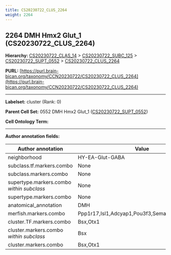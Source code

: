 ```yaml
---
title: CS20230722_CLUS_2264
weight: 2264
---
```

## 2264 DMH Hmx2 Glut_1 (CS20230722_CLUS_2264)
<b>Hierarchy: </b>
[CS20230722_CLAS_14](../CS20230722_CLAS_14) >
[CS20230722_SUBC_125](../CS20230722_SUBC_125) >
[CS20230722_SUPT_0552](../CS20230722_SUPT_0552) >
[CS20230722_CLUS_2264](../CS20230722_CLUS_2264)

**PURL:** [https://purl.brain-bican.org/taxonomy/CCN20230722/CS20230722_CLUS_2264](https://purl.brain-bican.org/taxonomy/CCN20230722/CS20230722_CLUS_2264)

---


**Labelset:** cluster (Rank: 0)

**Parent Cell Set:** 0552 DMH Hmx2 Glut_1 ([CS20230722_SUPT_0552](../CS20230722_SUPT_0552))



**Cell Ontology Term:** 

[MARKER GENES.]: #


---

[TRANSFERRED ANNOTATIONS.]: #


[AUTHOR ANNOTATION FIELDS.]: #


**Author annotation fields:**

| Author annotation | Value |
|-------------------|-------|
|neighborhood|HY-EA-Glut-GABA|
|subclass.tf.markers.combo|None|
|subclass.markers.combo|None|
|supertype.markers.combo _within subclass_|None|
|supertype.markers.combo|None|
|anatomical_annotation|DMH|
|merfish.markers.combo|Ppp1r17,Isl1,Adcyap1,Pou3f3,Sema3c,Gpr88,Spon1|
|cluster.TF.markers.combo|Bsx,Otx1|
|cluster.markers.combo _within subclass_|Bsx|
|cluster.markers.combo|Bsx,Otx1|
